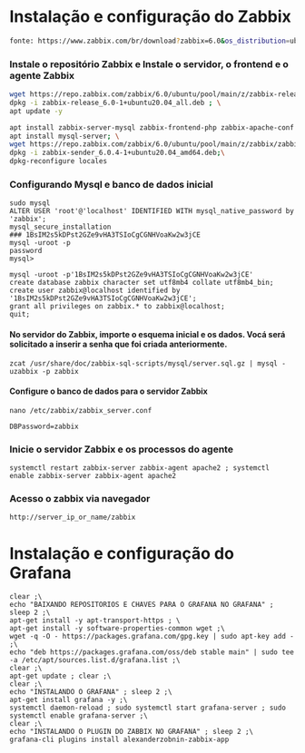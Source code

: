 # Instalação e configuração do Zabbix

~~~sh
fonte: https://www.zabbix.com/br/download?zabbix=6.0&os_distribution=ubuntu&os_version=20.04_focal&db=mysql&ws=apache
~~~
### Instale o repositório Zabbix e Instale o servidor, o frontend e o agente Zabbix
~~~sh
wget https://repo.zabbix.com/zabbix/6.0/ubuntu/pool/main/z/zabbix-release/zabbix-release_6.0-1+ubuntu20.04_all.deb ; \
dpkg -i zabbix-release_6.0-1+ubuntu20.04_all.deb ; \
apt update -y
~~~
~~~sh
apt install zabbix-server-mysql zabbix-frontend-php zabbix-apache-conf zabbix-sql-scripts zabbix-agent -y ; \
apt install mysql-server; \
wget https://repo.zabbix.com/zabbix/6.0/ubuntu/pool/main/z/zabbix/zabbix-sender_6.0.4-1%2Bubuntu20.04_amd64.deb; \
dpkg -i zabbix-sender_6.0.4-1+ubuntu20.04_amd64.deb;\
dpkg-reconfigure locales
~~~

### Configurando Mysql e banco de dados inicial

~~~
sudo mysql
ALTER USER 'root'@'localhost' IDENTIFIED WITH mysql_native_password by 'zabbix';
mysql_secure_installation
### 1BsIM2s5kDPst2GZe9vHA3TSIoCgCGNHVoaKw2w3jCE
mysql -uroot -p
password
mysql> 
~~~
~~~
mysql -uroot -p'1BsIM2s5kDPst2GZe9vHA3TSIoCgCGNHVoaKw2w3jCE'
create database zabbix character set utf8mb4 collate utf8mb4_bin;
create user zabbix@localhost identified by '1BsIM2s5kDPst2GZe9vHA3TSIoCgCGNHVoaKw2w3jCE';
grant all privileges on zabbix.* to zabbix@localhost;
quit;
~~~

#### No servidor do Zabbix, importe o esquema inicial e os dados. Vocá será solicitado a inserir a senha que foi criada anteriormente.
~~~
zcat /usr/share/doc/zabbix-sql-scripts/mysql/server.sql.gz | mysql -uzabbix -p zabbix
~~~

#### Configure o banco de dados para o servidor Zabbix
~~~
nano /etc/zabbix/zabbix_server.conf
~~~
~~~
DBPassword=zabbix
~~~

### Inicie o servidor Zabbix e os processos do agente
~~~
systemctl restart zabbix-server zabbix-agent apache2 ; systemctl enable zabbix-server zabbix-agent apache2
~~~

### Acesso o zabbix via navegador 
~~~
http://server_ip_or_name/zabbix
~~~

# Instalação e configuração do Grafana

~~~
clear ;\
echo "BAIXANDO REPOSITORIOS E CHAVES PARA O GRAFANA NO GRAFANA" ; sleep 2 ;\
apt-get install -y apt-transport-https ; \
apt-get install -y software-properties-common wget ;\
wget -q -O - https://packages.grafana.com/gpg.key | sudo apt-key add - ;\
echo "deb https://packages.grafana.com/oss/deb stable main" | sudo tee -a /etc/apt/sources.list.d/grafana.list ;\
clear ;\
apt-get update ; clear ;\
clear ;\
echo "INSTALANDO O GRAFANA" ; sleep 2 ;\
apt-get install grafana -y ;\
systemctl daemon-reload ; sudo systemctl start grafana-server ; sudo systemctl enable grafana-server ;\ 
clear ;\
echo "INSTALANDO O PLUGIN DO ZABBIX NO GRAFANA" ; sleep 2 ;\
grafana-cli plugins install alexanderzobnin-zabbix-app
~~~



~~~

